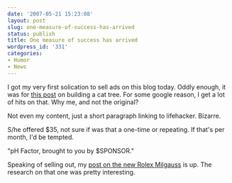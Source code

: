 ```yaml
---
date: '2007-05-21 15:23:08'
layout: post
slug: one-measure-of-success-has-arrived
status: publish
title: One measure of success has arrived
wordpress_id: '331'
categories:
- Humor
- News
---
```


I got my very first solication to sell ads on this blog today. Oddly enough, it was for [this post](http://www.phfactor.net/wp/2006/08/19/build-a-cat-tree-on-the-cheep) on building a cat tree. For some google reason, I get a lot of hits on that. Why me, and not the original? 

Not even my content, just a short paragraph linking to lifehacker. Bizarre.

S/he offered $35, not sure if was that a one-time or repeating. If that's per month, I'd be tempted. 

"pH Factor, brought to you by $SPONSOR."

Speaking of selling out, my [post on the new Rolex Milgauss](http://www.watchreport.com/2007/05/the_new_rolex_m.html) is up. The research on that one was pretty interesting.
